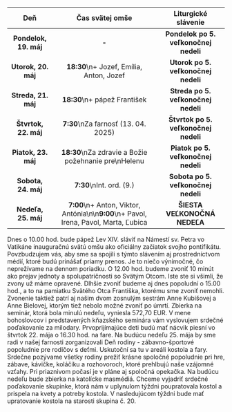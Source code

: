 <!-- title: "Informácie o omšiach - 18. - 25. máj" -->
<!-- date: "2025-05-18" -->

<!-- table-setup wrapStyle=row; wrapOn=max-width:767px; wrapHideHeader=true -->
| Deň | Čas svätej omše | Liturgické slávenie |
| :---: | :---: | :---: |
| **Pondelok, 19. máj** | **-** | **Pondelok po 5. veľkonočnej nedeli** |
| **Utorok, 20. máj** | **18:30**\n+ Jozef, Emília, Anton, Jozef | **Utorok po 5. veľkonočnej nedeli** |
| **Streda, 21. máj** | **18:30**\n+ pápež František | **Streda po 5. veľkonočnej nedeli** |
| **Štvrtok, 22. máj** | **7:30**\nZa farnosť (13. 04. 2025) | **Štvrtok po 5. veľkonočnej nedeli** |
| **Piatok, 23. máj** | **18:30**\nZa zdravie a Božie požehnanie pre\nHelenu | **Piatok po 5. veľkonočnej nedeli** |
| **Sobota, 24. máj** | **7:30**\nInt. ord. (9.) | **Sobota po 5. veľkonočnej nedeli** |
| **Nedeľa, 25. máj** | **7:00**\n+ Anton, Viktor, Antónia\n\n**9:00**\n+ Pavol, Irena, Pavol, Marta, Ľubica | **ŠIESTA VEĽKONOČNÁ NEDEĽA** |


Dnes o 10.00 hod. bude pápež Lev XIV. sláviť na Námestí sv. Petra vo Vatikáne  inauguračnú svätú omšu ako oficiálny začiatok svojho pontifikátu. Povzbudzujem vás, aby sme sa spojili s týmto slávením aj prostredníctvom médií, ktoré budú prinášať priamy prenos. Je to niečo výnimočné, čo neprežívame na dennom poriadku. O 12.00 hod. budeme zvoniť 10 minút ako prejav jednoty a spolupatričnosti so Svätým Otcom. 
Iste ste si všimli, že zvony už máme opravené. Dlhšie zvoniť budeme aj dnes popoludní o 15.00 hod., a to na pamiatku Svätého Otca Františka, ktorému sme zvoniť nemohli. Zvonenie taktiež patrí aj našim dvom zosnulým sestrám Anne Kubišovej a Anne Bielovej, ktorým tiež nebolo možné zvoniť po úmrtí. 
Zbierka na seminár, ktorá bola minulú nedeľu, vyniesla 572,70 EUR. V mene bohoslovcov i predstavených kňazského seminára vám vyslovujem srdečné poďakovanie za milodary. 
Prvoprijímajúce deti budú mať nácvik piesní vo štvrtok 22. mája o 16.30 hod. na fare. 
Na budúcu nedeľu 25. mája by sme radi v našej farnosti zorganizovali Deň rodiny - zábavno-športové popoludnie pre rodičov s deťmi. Uskutoční sa tu v areáli kostola a fary. Srdečne pozývame všetky rodiny prežiť krásne spoločné popoludnie pri hre, zábave, kávičke, koláčiku a rozhovoroch, ktoré prehlbujú naše vzájomné vzťahy. Pri priaznivom počasí je v pláne aj spoločná opekačka. 
Na budúcu nedeľu bude zbierka na katolícke masmédiá. 
Chceme vyjadriť srdečné poďakovanie skupinke, ktorá nám v uplynulom týždni poupratovala kostol a prispela na kvety a potreby kostola. V nasledujúcom týždni bude mať upratovanie kostola na starosti skupina č. 20.  
 


